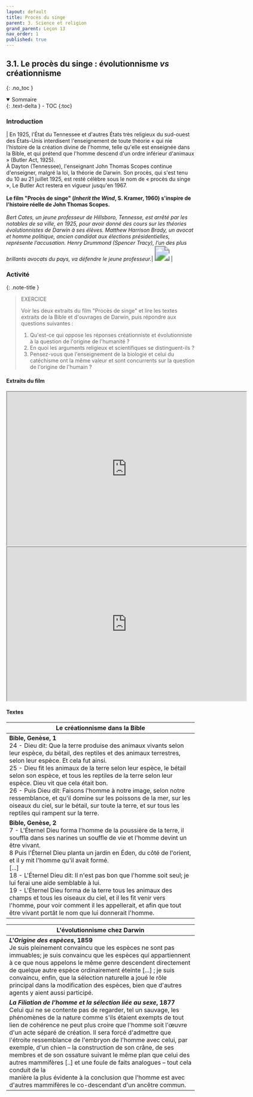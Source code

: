 ```yaml
---
layout: default
title: Procès du singe
parent: 3. Science et religion
grand_parent: Leçon 13
nav_order: 1
published: true
---
```



## 3.1. Le procès du singe : évolutionnisme *vs* créationnisme
{: .no_toc }

<details open markdown="block">
  <summary>
    Sommaire
  </summary>
  {: .text-delta }
- TOC
{:toc}
</details>

### Introduction

| En 1925, l'État du Tennessee et d'autres États très religieux du sud-ouest des États-Unis interdisent l'enseignement de toute théorie « qui nie l'histoire de la création divine de l'homme, telle qu'elle est enseignée dans la Bible, et qui prétend que l'homme descend d'un ordre inférieur d'animaux » (Butler Act, 1925).<br/>À Dayton (Tennessee), l'enseignant John Thomas Scopes continue d'enseigner, malgré la loi, la théorie de Darwin. Son procès, qui s'est tenu du 10 au 21 juillet 1925, est resté célèbre sous le nom de « procès du singe », Le Butler Act restera en vigueur jusqu'en 1967.<br/><br/>**Le film "Procès de singe" (*Inherit the Wind*, S. Kramer, 1960) s'inspire de l'histoire réelle de  John Thomas Scopes.** <br/><br/>*Bert Cates, un jeune professeur de Hillsboro, Tennesse, est arrêté par les notables de sa ville, en 1925, pour avoir donné des cours sur les théories évolutionnistes de Darwin à ses élèves.  Matthew Harrison Brady, un avocat et homme politique, ancien candidat aux élections présidentielles, représente l’accusation. Henry Drummond (Spencer Tracy), l’un des plus brillants avocats du pays, va défendre le jeune professeur.*| <img src="https://media.senscritique.com/media/000021250034/0/proces_de_singe.jpg" style="zoom:250%;" /> |



### Activité

{: .note-title }
>EXERCICE
 >  
>Voir les deux extraits du film "Procès de singe" et lire les textes extraits de la Bible et d'ouvrages de Darwin, puis répondre aux questions suivantes :
>
>1. Qu'est-ce qui oppose les réponses créationniste et évolutionniste à la question de l'origine de l'humanité ?
>2. En quoi les arguments religieux et scientifiques se distinguent-ils ?
>3. Pensez-vous que l'enseignement de la biologie et celui du catéchisme ont la même valeur et sont concurrents sur la question de l'origine de l'humain ?   

#### Extraits du film


<iframe src="https://drive.google.com/file/d/1N0vuFvVkbdmRGcKPwDFLuNYZb-iI3Y4b/preview" width="640" height="410" allow="autoplay"></iframe>


<iframe src="https://drive.google.com/file/d/1MzALNH2gI93sdAnPClVIHI2EDrR-n1_a/preview" width="640" height="410" allow="autoplay"></iframe>

#### Textes 

| Le créationnisme dans la Bible                               | 
| ------------------------------------------------------------ | 
| **Bible, Genèse, 1**<br/>24 - Dieu dit: Que la terre produise des animaux vivants selon leur espèce, du bétail, des reptiles et des animaux terrestres, selon leur espèce. Et cela fut ainsi.<br/>25 - Dieu fit les animaux de la terre selon leur espèce, le bétail selon son espèce, et tous les reptiles de la terre selon leur espèce. Dieu vit que cela était bon.<br/>26 - Puis Dieu dit: Faisons l'homme à notre image, selon notre ressemblance, et qu'il domine sur les poissons de la mer, sur les oiseaux du ciel, sur le bétail, sur toute la terre, et sur tous les reptiles qui rampent sur la terre.  |
| **Bible, Genèse, 2**<br/>7 - L'Éternel Dieu forma l'homme de la poussière de la terre, il souffla dans ses narines un souffle de vie et l'homme devint un être vivant.<br/>8 Puis l'Éternel Dieu planta un jardin en Éden, du côté de l'orient, et il y mit l'homme qu'il avait formé. <br/>[...]<br/>18 - L'Éternel Dieu dit: Il n'est pas bon que l'homme soit seul; je lui ferai une aide semblable à lui.<br/>19 - L'Éternel Dieu forma de la terre tous les animaux des champs et tous les oiseaux du ciel, et il les fit venir vers l'homme, pour voir comment il les appellerait, et afin que tout être vivant portât le nom que lui donnerait l'homme. | 

| L'évolutionnisme chez Darwin                                 |
| ------------------------------------------------------------ |
| ***L'Origine des espèces*, 1859**<br />Je suis pleinement convaincu que les espèces ne sont pas immuables; je suis convaincu que les espèces qui appartiennent à ce que nous appelons le même genre descendent directement de quelque autre espèce ordinairement éteinte [...] ; je suis convaincu, enfin, que la sélection naturelle a joué le rôle principal dans la modification des espèces, bien que d'autres agents y aient aussi participé. |
| ***La Filiation de l'homme et la sélection liée au sexe*, 1877**<br />Celui qui ne se contente pas de regarder, tel un sauvage, les phénomènes de la nature comme s'ils étaient exempts de tout lien de cohérence ne peut plus croire que l'homme soit l'œuvre d'un acte séparé de création. Il sera forcé d'admettre que l'étroite ressemblance de l'embryon de l'homme avec celui, par exemple, d'un chien – la construction de son crâne, de ses membres et de son ossature suivant le même plan que celui des autres mammifères [..] et une foule de faits analogues – tout cela conduit de la<br/>manière la plus évidente à la conclusion que l'homme est avec d'autres mammifères le co-descendant d'un ancêtre commun. |
